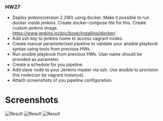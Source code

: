 ### HW27

- Deploy jenkins(version 2.290) using docker. Make it possible to run docker inside jenkins. Create docker-compose file for this. Create custom jenkins image. https://www.jenkins.io/doc/book/installing/docker/ .
- Add ssh key to jenkins home to access vagrant nodes.
- Create manual parameterized pipeline to validate your ansible playbook syntax using tools from previous HWs.
- Run ansible playbook from previous HWs. User name should be provided as parameter.
- Create a schedule for you pipeline.
- Add slave node to your Jenkins master via ssh. Use ansible to provision this node(can be vagrant instance).
- Attach screenshots of you pipeline configuration.

# Screenshots

![Result](https://i.ibb.co/Dk9SRrM/docker-compose.jpg)
![Result](https://i.ibb.co/qF3Lh7k/Install-JDK.jpg)
![Result](https://i.ibb.co/vJWN7Fw/Ubuntu-node.jpg)
